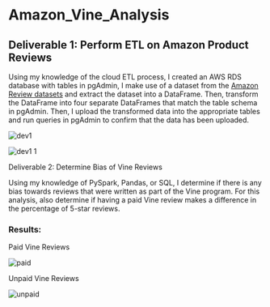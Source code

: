 # Amazon_Vine_Analysis

## Deliverable 1: Perform ETL on Amazon Product Reviews

Using my knowledge of the cloud ETL process, I created an AWS RDS database with tables in pgAdmin,  I make use of a dataset from the [Amazon Review datasets](https://s3.amazonaws.com/amazon-reviews-pds/tsv/amazon_reviews_us_Digital_Video_Games_v1_00.tsv.gz) and extract the dataset into a DataFrame. Then, transform the DataFrame into four separate DataFrames that match the table schema in pgAdmin. Then, I upload the transformed data into the appropriate tables and run queries in pgAdmin to confirm that the data has been uploaded. 

![dev1](https://user-images.githubusercontent.com/58860105/144785492-89a30098-ea82-4f0b-bbc9-0bf42790cbe3.PNG)


![dev1 1](https://user-images.githubusercontent.com/58860105/144785567-b29ca371-e4bf-4023-995a-ad8ef593dc9b.PNG)



Deliverable 2: Determine Bias of Vine Reviews

Using my knowledge of PySpark, Pandas, or SQL, I determine if there is any bias towards reviews that were written as part of the Vine program. For this analysis, also determine if having a paid Vine review makes a difference in the percentage of 5-star reviews.

### Results: 

Paid Vine Reviews

![paid](https://user-images.githubusercontent.com/58860105/144790586-75a193dd-bd21-4782-af9e-f3482392d723.PNG)

Unpaid Vine Reviews

![unpaid](https://user-images.githubusercontent.com/58860105/144790815-728d75ce-1485-4113-8d69-fcf7ab0c768e.PNG)

